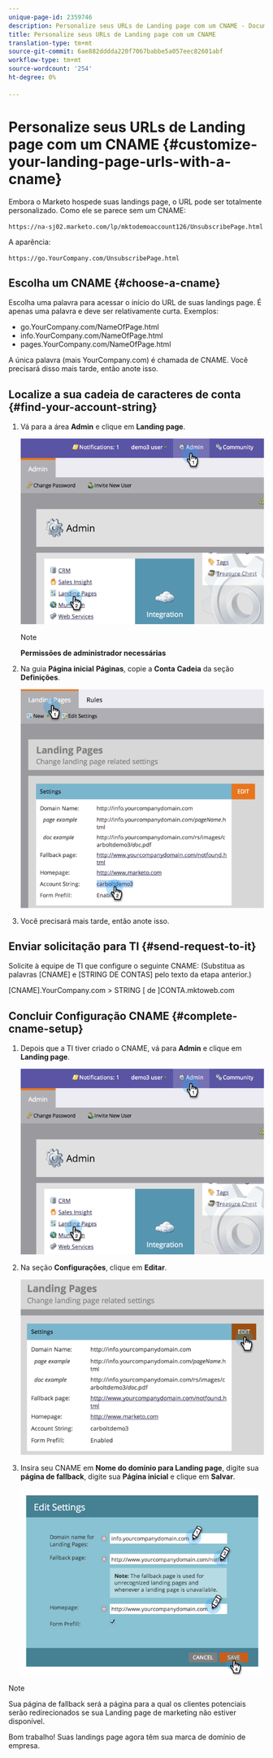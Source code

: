 ```yaml
---
unique-page-id: 2359746
description: Personalize seus URLs de Landing page com um CNAME - Documentos do Marketing - Documentação do produto
title: Personalize seus URLs de Landing page com um CNAME
translation-type: tm+mt
source-git-commit: 6ae882dddda220f7067babbe5a057eec82601abf
workflow-type: tm+mt
source-wordcount: '254'
ht-degree: 0%

---
```



# Personalize seus URLs de Landing page com um CNAME {#customize-your-landing-page-urls-with-a-cname}

Embora o Marketo hospede suas landings page, o URL pode ser totalmente personalizado. Como ele se parece sem um CNAME:

`https://na-sj02.marketo.com/lp/mktodemoaccount126/UnsubscribePage.html`

A aparência:

`https://go.YourCompany.com/UnsubscribePage.html`

## Escolha um CNAME {#choose-a-cname}

Escolha uma palavra para acessar o início do URL de suas landings page. É apenas uma palavra e deve ser relativamente curta. Exemplos:

* go.YourCompany.com/NameOfPage.html
* info.YourCompany.com/NameOfPage.html
* pages.YourCompany.com/NameOfPage.html

A única palavra (mais YourCompany.com) é chamada de CNAME. Você precisará disso mais tarde, então anote isso.

## Localize a sua cadeia de caracteres de conta {#find-your-account-string}

1. Vá para a área **Admin** e clique em **Landing page**.

   ![](assets/image2014-9-18-16-3a2-3a45.png)

   >[!NOTE]
   >
   >**Permissões de administrador necessárias**

1. Na guia **Página inicial** **Páginas**, copie a **Conta** **Cadeia** da seção **Definições**.

   ![](assets/image2014-9-18-16-3a44-3a12.png)

1. Você precisará mais tarde, então anote isso.

## Enviar solicitação para TI {#send-request-to-it}

Solicite à equipe de TI que configure o seguinte CNAME: (Substitua as palavras [CNAME] e [STRING DE CONTAS] pelo texto da etapa anterior.)

[CNAME].YourCompany.com > STRING [ de ]CONTA.mktoweb.com

## Concluir Configuração CNAME {#complete-cname-setup}

1. Depois que a TI tiver criado o CNAME, vá para **Admin** e clique em **Landing page**.

   ![](assets/image2014-9-18-17-3a15-3a11.png)

1. Na seção **Configurações**, clique em **Editar**.

   ![](assets/image2014-9-18-17-3a15-3a18.png)

1. Insira seu CNAME em **Nome do domínio para Landing page**, digite sua **página de fallback**, digite sua **Página inicial** e clique em **Salvar**.

   ![](assets/image2014-9-18-17-3a15-3a25.png)

>[!NOTE]
>
>Sua página de fallback será a página para a qual os clientes potenciais serão redirecionados se sua Landing page de marketing não estiver disponível.

Bom trabalho! Suas landings page agora têm sua marca de domínio de empresa.

